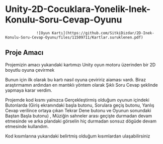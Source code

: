 # Unity-2D-Cocuklara-Yonelik-Inek-Konulu-Soru-Cevap-Oyunu

                  ![Oyun Kartı](https://github.com/SitkiDizdar/2D-Inek-Konulu-Soru-Cevap-Oyunu/files/11509711/Kartlar.suruklenen.pdf)

## Proje Amacı
Projemizin amacı yukarıdaki kartımızı Unity oyun motoru üzerinden bir 2D boyutlu oyuna çevirmek 

Bunun için ilk olarak bu kartı nasıl oyuna çeviririz aiaması vardı. Biraz araştırmamın ardından en mantıklı yöntem olarak Şıklı Soru Cevap şeklinde yapmaya karar verdim.

Projemde kod kısmı yalnızca Gerçekleştirmiş olduğum oyunun içindeki Butonlarda (Giriş ekranındaki başla butonu, Sorulara geçiş butonu, Yanlış Cevap verilince ortaya çıkan Tekrar Dene butonu ve Oyunun sonundaki Baştan Başla butonu) , Müziğin sahneler arası geçişte durmadan devam etmesinde ve arka plandaki görselin hiç durmadan sonsuz dögüde devam etmesinde kullandım.

Kod kısımlarına yukarıdaki belirtmiş olduğum kısımlardan ulaşabilirsiniz
